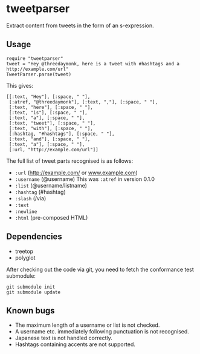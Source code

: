 # tweetparser

Extract content from tweets in the form of an s-expression.

## Usage

    require "tweetparser"
    tweet = "Hey @threedaymonk, here is a tweet with #hashtags and a http://example.com/url"
    TweetParser.parse(tweet)

This gives:

    [[:text, "Hey"], [:space, " "],
     [:atref, "@threedaymonk"], [:text, ","], [:space, " "],
     [:text, "here"], [:space, " "],
     [:text, "is"], [:space, " "],
     [:text, "a"], [:space, " "],
     [:text, "tweet"], [:space, " "],
     [:text, "with"], [:space, " "],
     [:hashtag, "#hashtags"], [:space, " "],
     [:text, "and"], [:space, " "],
     [:text, "a"], [:space, " "],
     [:url, "http://example.com/url"]]

The full list of tweet parts recognised is as follows:

* `:url` (http://example.com/ or www.example.com)
* `:username` (@username) This was `:atref` in version 0.1.0
* `:list` (@username/listname)
* `:hashtag` (#hashtag)
* `:slash` (/via)
* `:text`
* `:newline`
* `:html` (pre-composed HTML)

## Dependencies

* treetop
* polyglot

After checking out the code via git, you need to fetch the conformance test submodule:

    git submodule init
    git submodule update

## Known bugs

* The maximum length of a username or list is not checked.
* A username etc. immediately following punctuation is not recognised.
* Japanese text is not handled correctly.
* Hashtags containing accents are not supported.
